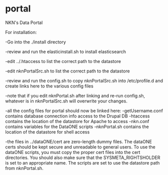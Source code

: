 # portal
NKN's Data Portal

For installation:

-Go into the ./install directory

-review and run the elasticinstall.sh to install elasticsearch

-edit ../.htaccess to list the correct path to the datastore

-edit nknPortalSrc.sh to list the correct path to the datastore

-review and run the config.sh to copy nknPortalSrc.sh into /etc/profile.d
 and create links here to the various config files

-note that if you edit nknPortal.sh after linking and re-run config.sh,
 whatever is in nknPortalSrc.sh will overwrite your changes.

 -all the config files for portal should now be linked here:
  -getUsername.conf contains database connection info access to the Drupal DB
  -htaccess contains the location of the datastore for Apache to access
  -nkn.conf contains variables for the DataONE scripts
  -nknPortal.sh contains the location of the datastore for shell access

 -the files in ../dataONE/cert are zero-length dummy files.  The dataONE certs
 should be kept secure and unreadable to general users.  To use the dataONE
 scripts, you must copy the proper cert files into the cert directories.  You
 should also make sure that the SYSMETA_RIGHTSHOLDER is set to an appropriate
 name.  The scripts are set to use the datastore path from nknPortal.sh.
